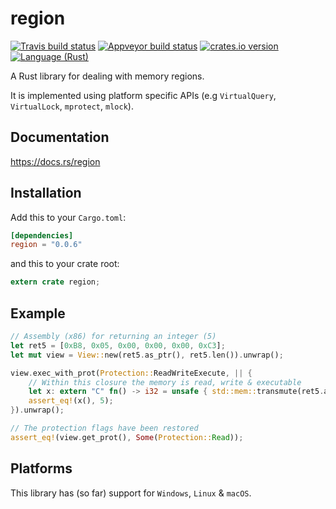 region
======
[![Travis build status][travis-shield]][travis]
[![Appveyor build status][appveyor-shield]][appveyor]
[![crates.io version][crate-shield]][crate]
[![Language (Rust)][rust-shield]][rust]

A Rust library for dealing with memory regions.

It is implemented using platform specific APIs (e.g `VirtualQuery`,
`VirtualLock`, `mprotect`, `mlock`).

## Documentation

https://docs.rs/region

## Installation

Add this to your `Cargo.toml`:

```toml
[dependencies]
region = "0.0.6"
```

and this to your crate root:

```rust
extern crate region;
```

## Example

```rust
// Assembly (x86) for returning an integer (5)
let ret5 = [0xB8, 0x05, 0x00, 0x00, 0x00, 0xC3];
let mut view = View::new(ret5.as_ptr(), ret5.len()).unwrap();

view.exec_with_prot(Protection::ReadWriteExecute, || {
    // Within this closure the memory is read, write & executable
    let x: extern "C" fn() -> i32 = unsafe { std::mem::transmute(ret5.as_ptr()) };
    assert_eq!(x(), 5);
}).unwrap();

// The protection flags have been restored
assert_eq!(view.get_prot(), Some(Protection::Read));
```

## Platforms

This library has (so far) support for `Windows`, `Linux` & `macOS`.

<!-- Links -->
[travis-shield]: https://img.shields.io/travis/darfink/region-rs.svg?style=flat-square
[travis]: https://travis-ci.org/darfink/region-rs
[appveyor-shield]: https://img.shields.io/appveyor/ci/darfink/region-rs/master.svg?style=flat-square
[appveyor]: https://ci.appveyor.com/project/darfink/region-rs
[crate-shield]: https://img.shields.io/crates/v/region.svg?style=flat-square
[crate]: https://crates.io/crates/region
[rust-shield]: https://img.shields.io/badge/powered%20by-rust-blue.svg?style=flat-square
[rust]: https://www.rust-lang.org
